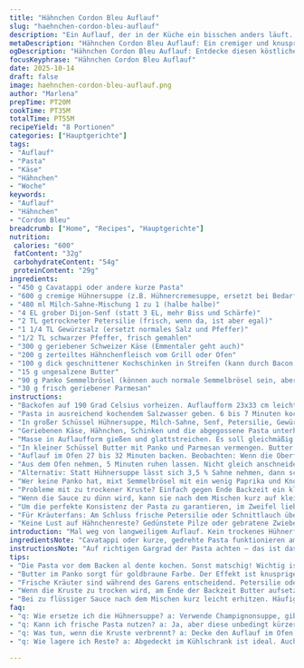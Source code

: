```yaml
---
title: "Hähnchen Cordon Bleu Auflauf"
slug: "haehnchen-cordon-bleu-auflauf"
description: "Ein Auflauf, der in der Küche ein bisschen anders läuft. Pasta al dente, geschmolzener Schweizer Käse, zartes Hähnchen und würziger Schinken – vermischt mit cremiger Sauce und knusprigem Topping. Der Duft von frisch gebackenem Cordon Bleu, aber als Auflauf, nicht paniert. Zart schmelzend, mit einem Hauch von Senf. Nicht zu lahm, nicht zu weich. Einfach Mischmasch mit Köpfchen, weil man bei Pasta nicht drüber gart, sonst matschig. Mit Parmesan und Panko knusprige Kruste, ohne dass der Käse zäh wird. Sättigend, mit Ecken und Kanten. Gute Alternative zum klassischen Schinken-Käse-Braten. Perfekt, wenn man Lust auf Komfort hat, aber keine Lust auf Fritteuse oder Pfanne."
metaDescription: "Hähnchen Cordon Bleu Auflauf: Ein cremiger und knuspriger Genuss, der sättigt und jeden begeistert. Ideal für Schlemmermomente in der Küche."
ogDescription: "Hähnchen Cordon Bleu Auflauf: Entdecke diesen köstlichen Auflauf mit Pasta, Schweizer Käse und würzigem Schinken. Ein perfektes Kochexperiment."
focusKeyphrase: "Hähnchen Cordon Bleu Auflauf"
date: 2025-10-14
draft: false
image: haehnchen-cordon-bleu-auflauf.png
author: "Marlena"
prepTime: PT20M
cookTime: PT35M
totalTime: PT55M
recipeYield: "8 Portionen"
categories: ["Hauptgerichte"]
tags:
- "Auflauf"
- "Pasta"
- "Käse"
- "Hähnchen"
- "Woche"
keywords:
- "Auflauf"
- "Hähnchen"
- "Cordon Bleu"
breadcrumb: ["Home", "Recipes", "Hauptgerichte"]
nutrition: 
 calories: "600"
 fatContent: "32g"
 carbohydrateContent: "54g"
 proteinContent: "29g"
ingredients:
- "450 g Cavatappi oder andere kurze Pasta"
- "600 g cremige Hühnersuppe (z.B. Hühnercremesuppe, ersetzt bei Bedarf durch Champignonsuppe für Twist)"
- "480 ml Milch-Sahne-Mischung 1 zu 1 (halbe halbe)"
- "4 EL grober Dijon-Senf (statt 3 EL, mehr Biss und Schärfe)"
- "2 TL getrockneter Petersilie (frisch, wenn da, ist aber egal)"
- "1 1/4 TL Gewürzsalz (ersetzt normales Salz und Pfeffer)"
- "1/2 TL schwarzer Pfeffer, frisch gemahlen"
- "300 g geriebener Schweizer Käse (Emmentaler geht auch)"
- "200 g zerteiltes Hähnchenfleisch vom Grill oder Ofen"
- "100 g dick geschnittener Kochschinken in Streifen (kann durch Bacon ersetzt werden für mehr Punch)"
- "15 g ungesalzene Butter"
- "90 g Panko Semmelbrösel (können auch normale Semmelbrösel sein, aber Panko knuspert besser)"
- "30 g frisch geriebener Parmesan"
instructions:
- "Backofen auf 190 Grad Celsius vorheizen. Auflaufform 23x33 cm leicht mit Öl oder Butterspray einsprühen. Wichtig: Kein Ankleben später."
- "Pasta in ausreichend kochendem Salzwasser geben. 6 bis 7 Minuten kochen bis al dente. Passt auf, nicht überkochen. Pasta zum Abtropfen beiseitestellen, behält noch Biss, wird im Auflauf noch gargerührt."
- "In großer Schüssel Hühnersuppe, Milch-Sahne, Senf, Petersilie, Gewürzsalz und Pfeffer gründlich verrühren. So wird die Sauce dickflüssiger und würziger."
- "Geriebenen Käse, Hähnchen, Schinken und die abgegossene Pasta unterheben. Alles gleichmäßig mischen, keine trockenen Stellen. Stimmt die Konsistenz? Zu flüssig, mehr Käse rein; zu dick, noch etwas Milch angießen."
- "Masse in Auflaufform gießen und glattstreichen. Es soll gleichmäßig verteilen, damit es gleichmäßig bäckt; keine Hügel oder Lücken lassen."
- "In kleiner Schüssel Butter mit Panko und Parmesan vermengen. Butter macht die Panade schön braun und knusprig. Für extra Crunch die Mischung direkt über den Auflauf verteilen, nicht zu dünn."
- "Auflauf im Ofen 27 bis 32 Minuten backen. Beobachten: Wenn die Oberfläche goldbraun und Blasen wirft, ist es fertig. Die Hitze verwandelt die Sauce in cremiges Gold, die Kruste sollte knuspern, leicht karamellisiert duften."
- "Aus dem Ofen nehmen, 5 Minuten ruhen lassen. Nicht gleich anschneiden, sonst läuft die Sauce weg. Durchziehen lassen, damit alles sich setzt."
- "Alternativ: Statt Hühnersuppe lässt sich 3,5 % Sahne nehmen, dann schmelzt der Käse samt Sauce noch cremiger. Mehr Senf statt Petersilie für starke Senfnase. Schinken gleich durch geräucherten Speck ersetzen, gibt mehr Tiefe."
- "Wer keine Panko hat, mixt Semmelbrösel mit ein wenig Paprika und Knoblauchpulver für würziges Topping. Butter kann auch geschmolzen in den Brösel gemischt werden – verteilt sich besser."
- "Probleme mit zu trockener Kruste? Einfach gegen Ende Backzeit ein kleines Stück Butter aufsetzen, schmilzt direkt und gibt Fett für Farbe."
- "Wenn die Sauce zu dünn wird, kann sie nach dem Mischen kurz auf kleiner Flamme erhitzt und reduziert werden – das verhindert matschigen Auflauf."
- "Um die perfekte Konsistenz der Pasta zu garantieren, im Zweifel lieber 1 Minute zu kurz kochen. Nachgaren im Ofen übernimmt die Restarbeit gut."
- "Für Kräuterfans: Am Schluss frische Petersilie oder Schnittlauch über den fertigen Auflauf streuen, gibt Frische."
- "Keine Lust auf Hähnchenreste? Gedünstete Pilze oder gebratene Zwiebeln passen ebenfalls rein für mehr Umami."
introduction: "Mal weg von langweiligem Auflauf. Kein trockenes Hühnerfleisch, keine schlabbrigen Nudeln. Der Trick: Pasta vor dem Backen perfekt bissfest kochen. Dann säuft die Sous-vide-ähnliche Sauce mit dem Käse beim Backen schön ein. Die knusprige Panko-Kruste ist ein Muss; gibt Textur, ohne alles matschig zu machen. Senf in der Sauce bringt Würze, keine Sauce ohne Geschmack! Schinken und Hähnchen-Reste geben hier ordentlich Fleisch-Biss. Seit ich den Schinken mal gegen Bacon getauscht habe, alles ein bisschen wild, aber mega wohlschmeckend. Ohne große Panier. Wer gern experimentiert: Auch geröstete Mandeln als Topping kann ich mir gut vorstellen."
ingredientsNote: "Cavatappi oder kurze, gedrehte Pasta funktionieren am besten, weil sie die cremige Sauce mit ihren Rillen gut aufnehmen. Wer keine Hühnersuppe mag, kann helle Champignonsuppe nehmen – schmeckt etwas erdiger. Den halben halben Milchmix kann man auch mit vollfetter Sahne ersetzen für mehr Cremigkeit. Dijon-Senf untermischt etwas Schärfe und hebt die Sauce auf ein neues Level. Statt Kochschinken Bacon ist keine schlechte Wahl, macht den Auflauf deftiger, aber nicht zu salzig. Die Panko-Brösel sind wichtig für die Konsistenz, keine normalen Semmelbrösel verwenden, die nehmen Fett anders auf und bräunen schnell durch. Butter in der Kruste sorgt für schöne Farbe. Parmesan im Topping macht den Unterschied – ohne schmeckt alles ziemlich fad. Kräuter frisch oder getrocknet nach eigenem Geschmack, Petersilie ist eine sichere Bank."
instructionsNote: "Auf richtigen Gargrad der Pasta achten – das ist das A und O. Pasta im Topf nicht zu weich kochen, denn sie gart im Ofen noch nach. Die Mischung aus Suppenbasis, Milch, Senf und Gewürzen muss gut verrührt werden, damit nachher nichts klumpt oder trockene Stellen sind. Wenn das Gemisch zu flüssig wird, läuft alles auseinander, keine dicke Sauce macht den Auflauf cremiger. Die Zutaten gleichmäßig unterrühren, auch einmal von unten nach oben heben, sonst gibt es Klumpen. Beim Backen darauf achten, dass die Oberseite goldbraun wird und Blasen schlägt; das zeigt den richtigen Zeitpunkt. Das Panko-Parmesan-Butter-Topping nicht zu dünn streuen, sonst wird's fad. Den Auflauf vor dem Servieren kurz ruhen lassen, sonst zerlaufen Teile auf dem Teller. Für kurze Eile kann man durch leichte Erhöhung der Hitze das Backen um 5 Minuten reduzieren, aber Gefahr, dass oben verbrennt. Für Lagerung: Reste im Kühlschrank abgedeckt, am nächsten Tag im Ofen wieder gut aufknuspern."
tips:
- "Die Pasta vor dem Backen al dente kochen. Sonst matschig! Wichtig ist die Aussagekraft der Struktur. Vor dem Backen weniger Zeit einplanen. Immer wieder probieren."
- "Butter im Panko sorgt für goldbraune Farbe. Der Effekt ist knuspriger. Bei der Menge ruhig großzügiger sein. Durchschnittlich sind 85 Gramm ideal. Panko richtig verteilen."
- "Frische Kräuter sind während des Garens entscheidend. Petersilie oder Schnittlauch über das fertige Gericht streuen. Das gibt Frische. Experimentiere mit anderen Kräutern für mehr Geschmack."
- "Wenn die Kruste zu trocken wird, am Ende der Backzeit Butter aufsetzen. Die Kruste wird durch die Flüssigkeit wieder geschmeidig. Ideal bei Trockengefahr. Weniger ist manchmal mehr."
- "Bei zu flüssiger Sauce nach dem Mischen kurz leicht erhitzen. Häufig ist die Konsistenz das Problem. Das verhindert ein Auslaufen und gibt Stabilität. Versuche, das Timing zu beachten."
faq:
- "q: Wie ersetze ich die Hühnersuppe? a: Verwende Champignonsuppe, gibt anderen Geschmack. Oder eine einfachere Gemüsebrühe. Würze dann anpassen, weniger Salz nötig."
- "q: Kann ich frische Pasta nutzen? a: Ja, aber diese unbedingt kürzer garen. Unbedingt anpassen! Die Flüssigkeit braucht etwas weniger Zeit zum Aufnehmen."
- "q: Was tun, wenn die Kruste verbrennt? a: Decke den Auflauf im Ofen mit Alufolie. So schützt du die Oberfläche. Vielleicht auch Hitze reduzieren und länger garen."
- "q: Wie lagere ich Reste? a: Abgedeckt im Kühlschrank ist ideal. Auch einfrieren möglich. Vor dem Servieren unbedingt im Ofen aufknuspern. Das macht einen Unterschied."

---
```


